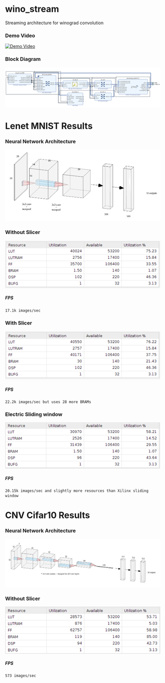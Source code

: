 # wino_stream
Streaming architecture for winograd convolution

### Demo Video
[![Demo Video](https://img.youtube.com/vi/r0CQHH15nIY/0.jpg)](https://www.youtube.com/watch?v=r0CQHH15nIY)

### Block Diagram
![Block Diagram](/code/dataflow/media/block_diagram.png)


# Lenet MNIST Results

### Neural Network Architecture
![Resources](/code/dataflow/media/mnist_lenet/lenet_labelled.png)


### Without Slicer
![Resources](/code/dataflow/media/mnist_lenet/resources_noSlicer.png)
##### FPS
	17.1k images/sec

### With Slicer
![Resources](/code/dataflow/media/mnist_lenet/resources.png)
##### FPS
	22.2k images/sec but uses 28 more BRAMs

### Electric Sliding window
![Resources](/code/dataflow/media/mnist_lenet/electric_slide.png)
##### FPS
	20.15k images/sec and slightly more resources than Xilinx sliding window



# CNV Cifar10 Results

### Neural Network Architecture
![Resources](/code/dataflow/media/cifar10_cnv/cifar10_cnv.png)


### Without Slicer
![Resources](/code/dataflow/media/cifar10_cnv/orig_smallest_footprint.png)
##### FPS
	573 images/sec



